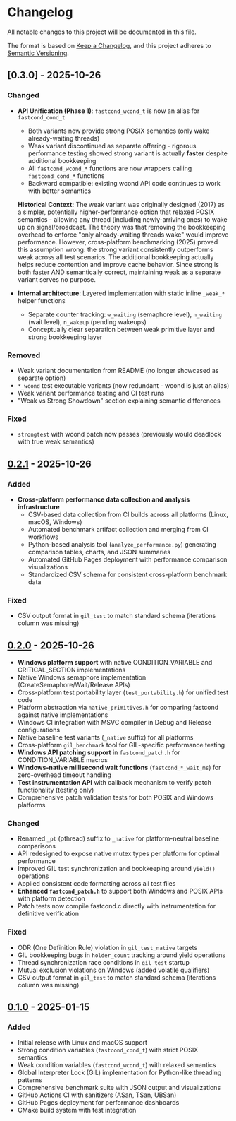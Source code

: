 # Changelog

All notable changes to this project will be documented in this file.

The format is based on [Keep a Changelog](https://keepachangelog.com/en/1.0.0/),
and this project adheres to [Semantic Versioning](https://semver.org/spec/v2.0.0.html).

## [0.3.0] - 2025-10-26

### Changed
- **API Unification (Phase 1)**: `fastcond_wcond_t` is now an alias for `fastcond_cond_t`
  - Both variants now provide strong POSIX semantics (only wake already-waiting threads)
  - Weak variant discontinued as separate offering - rigorous performance testing showed 
    strong variant is actually **faster** despite additional bookkeeping
  - All `fastcond_wcond_*` functions are now wrappers calling `fastcond_cond_*` functions
  - Backward compatible: existing wcond API code continues to work with better semantics
  
  **Historical Context:** The weak variant was originally designed (2017) as a simpler, 
  potentially higher-performance option that relaxed POSIX semantics - allowing any 
  thread (including newly-arriving ones) to wake up on signal/broadcast. The theory 
  was that removing the bookkeeping overhead to enforce "only already-waiting threads 
  wake" would improve performance. However, cross-platform benchmarking (2025) proved 
  this assumption wrong: the strong variant consistently outperforms weak across all 
  test scenarios. The additional bookkeeping actually helps reduce contention and 
  improve cache behavior. Since strong is both faster AND semantically correct, 
  maintaining weak as a separate variant serves no purpose.
  
- **Internal architecture**: Layered implementation with static inline `_weak_*` helper functions
  - Separate counter tracking: `w_waiting` (semaphore level), `n_waiting` (wait level), `n_wakeup` (pending wakeups)
  - Conceptually clear separation between weak primitive layer and strong bookkeeping layer

### Removed
- Weak variant documentation from README (no longer showcased as separate option)
- `*_wcond` test executable variants (now redundant - wcond is just an alias)
- Weak variant performance testing and CI test runs
- "Weak vs Strong Showdown" section explaining semantic differences

### Fixed
- `strongtest` with wcond patch now passes (previously would deadlock with true weak semantics)

## [0.2.1] - 2025-10-26

### Added
- **Cross-platform performance data collection and analysis infrastructure**
  - CSV-based data collection from CI builds across all platforms (Linux, macOS, Windows)
  - Automated benchmark artifact collection and merging from CI workflows
  - Python-based analysis tool (`analyze_performance.py`) generating comparison tables, charts, and JSON summaries
  - Automated GitHub Pages deployment with performance comparison visualizations
  - Standardized CSV schema for consistent cross-platform benchmark data

### Fixed
- CSV output format in `gil_test` to match standard schema (iterations column was missing)

## [0.2.0] - 2025-10-26
- **Windows platform support** with native CONDITION_VARIABLE and CRITICAL_SECTION implementations
- Native Windows semaphore implementation (CreateSemaphore/Wait/Release APIs)
- Cross-platform test portability layer (`test_portability.h`) for unified test code
- Platform abstraction via `native_primitives.h` for comparing fastcond against native implementations
- Windows CI integration with MSVC compiler in Debug and Release configurations
- Native baseline test variants (`_native` suffix) for all platforms
- Cross-platform `gil_benchmark` tool for GIL-specific performance testing
- **Windows API patching support** in `fastcond_patch.h` for CONDITION_VARIABLE macros
- **Windows-native millisecond wait functions** (`fastcond_*_wait_ms`) for zero-overhead timeout handling
- **Test instrumentation API** with callback mechanism to verify patch functionality (testing only)
- Comprehensive patch validation tests for both POSIX and Windows platforms

### Changed
- Renamed `_pt` (pthread) suffix to `_native` for platform-neutral baseline comparisons
- API redesigned to expose native mutex types per platform for optimal performance
- Improved GIL test synchronization and bookkeeping around `yield()` operations
- Applied consistent code formatting across all test files
- **Enhanced `fastcond_patch.h`** to support both Windows and POSIX APIs with platform detection
- Patch tests now compile fastcond.c directly with instrumentation for definitive verification

### Fixed
- ODR (One Definition Rule) violation in `gil_test_native` targets
- GIL bookkeeping bugs in `holder_count` tracking around yield operations
- Thread synchronization race conditions in `gil_test` startup
- Mutual exclusion violations on Windows (added volatile qualifiers)
- CSV output format in `gil_test` to match standard schema (iterations column was missing)

## [0.1.0] - 2025-01-15

### Added
- Initial release with Linux and macOS support
- Strong condition variables (`fastcond_cond_t`) with strict POSIX semantics
- Weak condition variables (`fastcond_wcond_t`) with relaxed semantics
- Global Interpreter Lock (GIL) implementation for Python-like threading patterns
- Comprehensive benchmark suite with JSON output and visualizations
- GitHub Actions CI with sanitizers (ASan, TSan, UBSan)
- GitHub Pages deployment for performance dashboards
- CMake build system with test integration

[0.2.1]: https://github.com/kristjanvalur/fastcond/compare/v0.2.0...v0.2.1
[0.2.0]: https://github.com/kristjanvalur/fastcond/compare/v0.1.0...v0.2.0
[0.1.0]: https://github.com/kristjanvalur/fastcond/releases/tag/v0.1.0
